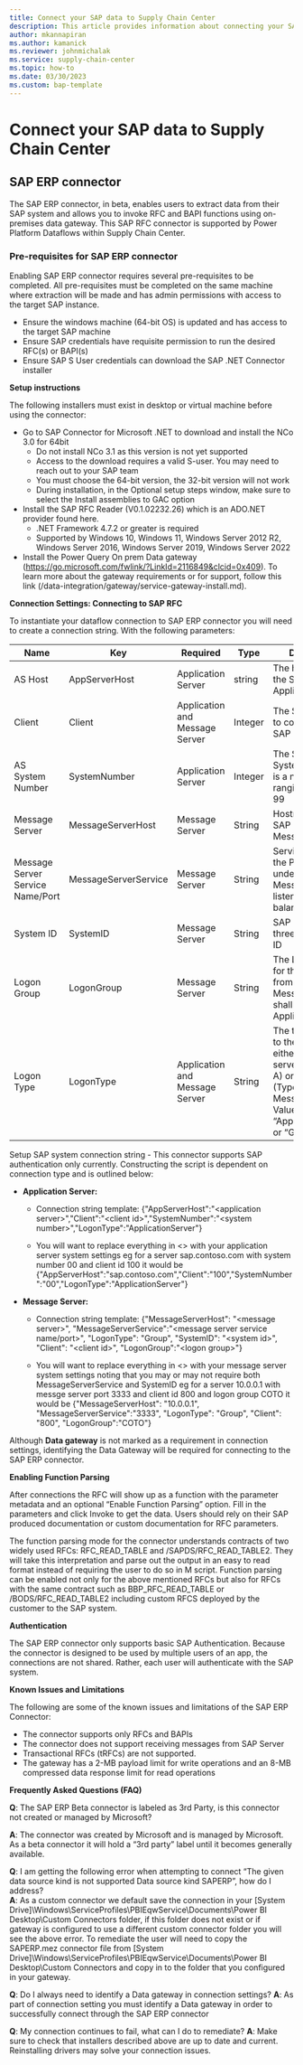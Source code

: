 ```yaml
---
title: Connect your SAP data to Supply Chain Center
description: This article provides information about connecting your SAP data to Microsoft Supply Chain Center
author: mkannapiran 
ms.author: kamanick
ms.reviewer: johnmichalak
ms.service: supply-chain-center
ms.topic: how-to
ms.date: 03/30/2023
ms.custom: bap-template
---
```


# Connect your SAP data to Supply Chain Center

## SAP ERP connector
The SAP ERP connector, in beta, enables users to extract data from their SAP system and allows you to invoke RFC and BAPI functions using on-premises data gateway. This SAP RFC connector is supported by Power Platform Dataflows within Supply Chain Center. 

### Pre-requisites for SAP ERP connector
Enabling SAP ERP connector requires several pre-requisites to be completed. All pre-requisites must be completed on the same machine where extraction will be made and has admin permissions with access to the target SAP instance.   

  - Ensure the windows machine (64-bit OS) is updated and has access to the target SAP machine 
  - Ensure SAP credentials have requisite permission to run the desired RFC(s) or BAPI(s) 
  - Ensure SAP S User credentials can download the SAP .NET Connector installer 

**Setup instructions** 

The following installers must exist in desktop or virtual machine before using the connector: 

  - Go to SAP Connector for Microsoft .NET to download and install the NCo 3.0 for 64bit 
    - Do not install NCo 3.1 as this version is not yet supported  
    - Access to the download requires a valid S-user. You may need to reach out to your SAP team 
    - You must choose the 64-bit version, the 32-bit version will not work 
    - During installation, in the Optional setup steps window, make sure to select the Install assemblies to GAC option 
  - Install the SAP RFC Reader (V0.1.02232.26) which is an ADO.NET provider found here. 
    - .NET Framework 4.7.2 or greater is required 
    - Supported by Windows 10, Windows 11, Windows Server 2012 R2, Windows Server 2016, Windows Server 2019, Windows Server 2022 
  - Install the Power Query On prem Data gateway (https://go.microsoft.com/fwlink/?LinkId=2116849&clcid=0x409). To learn more about the gateway requirements or for support, follow this link (/data-integration/gateway/service-gateway-install.md). 

**Connection Settings: Connecting to SAP RFC** 

To instantiate your dataflow connection to SAP ERP connector you will need to create a connection string. With the following parameters: 

|          **Name**         |       **Key**       |     **Required**    |          **Type**          |            **Description**              |
|---------------------------|---------------------|---------------------|----------------------------|-----------------------------------------|
|AS Host|AppServerHost|Application Server|string|The hostname of the SAP Application Server|
|Client | Client |Application and Message Server |Integer |The SAP client ID to connect to the SAP system|
|AS System Number|SystemNumber|Application Server|Integer| The SAP System’s System Number. It is a number ranging from 00 to 99 |  
| Message Server | MessageServerHost |Message Server|String|Hostname of the SAP System’s Message server| 
|Message Server Service Name/Port| MessageServerService | Message Server |String |Service Name or the Port Number under which the Message Server is listening for load balancing requests| 
| System ID | SystemID | Message Server | String | SAP systems three-letter system ID |
|Logon Group |LogonGroup |Message Server |String | The Logon Group for the SAP system from which the Message Server shall select and Application Server |
|Logon Type | LogonType |Application and Message Server |String | The type of logon to the SAP system, either application server logon (type A) or Group Logon (Type B aka Message Server). Values can be “ApplicationServer” or “Group” |

Setup SAP system connection string - This connector supports SAP authentication only currently. Constructing the script is dependent on connection type and is outlined below:  

  - **Application Server:**  

      - Connection string template: {"AppServerHost":"\<application server\>","Client":"\<client id\>","SystemNumber":"\<system number\>","LogonType":"ApplicationServer"} 

      - You will want to replace everything in <> with your application server system settings eg for a server sap.contoso.com with system number 00 and client id 100         it would be {"AppServerHost":"sap.contoso.com","Client":"100","SystemNumber":"00","LogonType":"ApplicationServer"} 

  - **Message Server:** 

      - Connection string template: {"MessageServerHost": "\<message server\>", "MessageServerService":"\<message server service name/port\>", "LogonType": "Group",               "SystemID": "\<system id\>", "Client": "\<client id\>", "LogonGroup":"\<logon group\>"} 

      - You will want to replace everything in <> with your message server system settings noting that you may or may not require both MessageServerService and                 SystemID eg for a server 10.0.0.1 with messge server port 3333 and client id 800 and logon group COTO it would be {"MessageServerHost": "10.0.0.1",                     "MessageServerService":"3333", "LogonType": "Group", "Client": "800", "LogonGroup":"COTO"} 

  Although **Data gateway** is not marked as a requirement in connection settings, identifying the Data Gateway will be required for connecting to the SAP ERP connector.  
  
**Enabling Function Parsing**

 After connections the RFC will show up as a function with the parameter metadata and an optional “Enable Function Parsing” option. Fill in the parameters and click Invoke to get the data. Users should rely on their SAP produced documentation or custom documentation for RFC parameters.  

The function parsing mode for the connector understands contracts of two widely used RFCs: RFC_READ_TABLE and /SAPDS/RFC_READ_TABLE2. They will take this interpretation and parse out the output in an easy to read format instead of requiring the user to do so in M script. Function parsing can be enabled not only for the above mentioned RFCs but also for RFCs with the same contract such as BBP_RFC_READ_TABLE or /BODS/RFC_READ_TABLE2 including custom RFCS deployed by the customer to the SAP system. 
  
**Authentication**
  
The SAP ERP connector only supports basic SAP Authentication. Because the connector is designed to be used by multiple users of an app, the connections are not shared. Rather, each user will authenticate with the SAP system.  
  
**Known Issues and Limitations**

The following are some of the known issues and limitations of the SAP ERP Connector: 

  - The connector supports only RFCs and BAPIs 
  - The connector does not support receiving messages from SAP Server 
  - Transactional RFCs (tRFCs) are not supported. 
  - The gateway has a 2-MB payload limit for write operations and an 8-MB compressed data response limit for read operations 
  
  
**Frequently Asked Questions (FAQ)**

**Q**: The SAP ERP Beta connector is labeled as 3rd Party, is this connector not created or managed by Microsoft?
  
**A**: The connector was created by Microsoft and is managed by Microsoft. As a beta connector it will hold a “3rd party” label until it becomes generally available.  

**Q**: I am getting the following error when attempting to connect “The given data source kind is not supported Data source kind SAPERP”, how do I address?  
**A**: As a custom connector we default save the connection in your [System Drive]\Windows\ServiceProfiles\PBIEqwService\Documents\Power BI Desktop\Custom Connectors folder, if this folder does not exist or if gateway is configured to use a different custom connector folder you will see the above error. To remediate the user will need to copy the SAPERP.mez connector file from [System Drive]\Windows\ServiceProfiles\PBIEqwService\Documents\Power BI Desktop\Custom Connectors and copy in to the folder that you configured in your gateway.  

**Q**: Do I always need to identify a Data gateway in connection settings?
**A**: As part of connection setting you must identify a Data gateway in order to successfully connect through the SAP ERP connector 

**Q**: My connection continues to fail, what can I do to remediate? 
**A**: Make sure to check that installers described above are up to date and current. Reinstalling drivers may solve your connection issues.  

